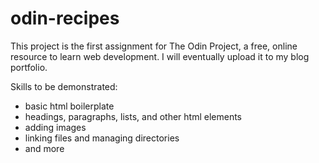 # odin-recipes

This project is the first assignment for The Odin Project, 
a free, online resource to learn web development. 
I will eventually upload it to my blog portfolio.

Skills to be demonstrated:
- basic html boilerplate
- headings, paragraphs, lists, and other html elements
- adding images
- linking files and managing directories
- and more